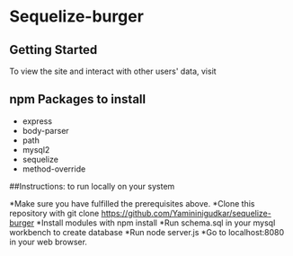 # Sequelize-burger

## Getting Started

To view the site and interact with other users' data, visit 

## npm Packages to install
* express
* body-parser
* path
* mysql2
* sequelize
* method-override

##Instructions: to run locally on your system

*Make sure you have fulfilled the prerequisites above.
*Clone this repository with git clone https://github.com/Yamininigudkar/sequelize-burger
*Install modules with npm install
*Run schema.sql in your mysql workbench to create database
*Run node server.js
*Go to localhost:8080 in your web browser.